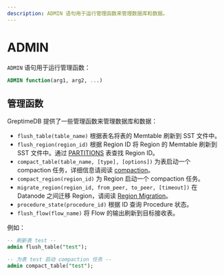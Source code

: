 ```yaml
---
description: ADMIN 语句用于运行管理函数来管理数据库和数据。
---
```


# ADMIN

`ADMIN` 语句用于运行管理函数：

```sql
ADMIN function(arg1, arg2, ...)
```

## 管理函数

GreptimeDB 提供了一些管理函数来管理数据库和数据：

* `flush_table(table_name)` 根据表名将表的 Memtable 刷新到 SST 文件中。
* `flush_region(region_id)` 根据 Region ID 将 Region 的 Memtable 刷新到 SST 文件中。通过 [PARTITIONS](./information-schema/partitions.md) 表查找 Region ID。
* `compact_table(table_name, [type], [options])` 为表启动一个 compaction 任务，详细信息请阅读 [compaction](/user-guide/administration/manage-data/compaction.md#严格窗口压缩策略swcs和手动压缩)。
* `compact_region(region_id)` 为 Region 启动一个 compaction 任务。
* `migrate_region(region_id, from_peer, to_peer, [timeout])` 在 Datanode 之间迁移 Region，请阅读 [Region Migration](/user-guide/administration/manage-data/region-migration.md)。
* `procedure_state(procedure_id)` 根据 ID 查询 Procedure 状态。
* `flush_flow(flow_name)` 将 Flow 的输出刷新到目标接收表。

例如：
```sql
-- 刷新表 test --
admin flush_table("test");

-- 为表 test 启动 compaction 任务 --
admin compact_table("test");
```
